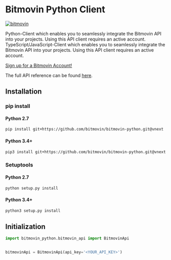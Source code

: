 # Bitmovin Python Client
[![bitmovin](http://bitmovin-a.akamaihd.net/webpages/bitmovin-logo-github.png)](http://www.bitmovin.com)

Python-Client which enables you to seamlessly integrate the Bitmovin API into your projects. Using this API client requires an active account.
TypeScript/JavaScript-Client which enables you to seamlessly integrate the Bitmovin API into your projects. Using this API client requires an active account.

[Sign up for a Bitmovin Account!](https://dashboard.bitmovin.com/signup)

The full API reference can be found [here](https://bitmovin.com/docs).

## Installation
### pip install

#### Python 2.7
```sh
pip install git+https://github.com/bitmovin/bitmovin-python.git@vnext
```

#### Python 3.4+
```sh
pip3 install git+https://github.com/bitmovin/bitmovin-python.git@vnext
```

### Setuptools

#### Python 2.7
```sh
python setup.py install
```

#### Python 3.4+
```sh
python3 setup.py install
```

## Initialization

```python
import bitmovin_python.bitmovin_api import BitmovinApi


bitmovinApi = BitmovinApi(api_key='<YOUR_API_KEY>')
```
